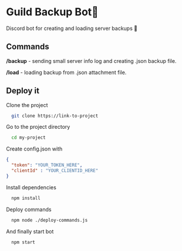 
# Guild Backup Bot🤖

Discord bot for creating and loading server backups 🔄

## Commands
**/backup** - sending small server info log and creating .json backup file.

**/load** - loading backup from .json attachment file.
## Deploy it

Clone the project

```bash
  git clone https://link-to-project
```

Go to the project directory

```bash
  cd my-project
```

Create config.json with

```json
{
  "token": "YOUR_TOKEN_HERE",
  "clientId" : "YOUR_CLIENTID_HERE"
}
```
Install dependencies

```bash
  npm install
```

Deploy commands 

```bash
  npm node ./deploy-commands.js
```

And finally start bot

```bash
  npm start
```
